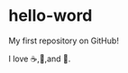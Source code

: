 hello-word
====================
My first repository on GitHub!

I love :coffee:,:pizza:,and :dancer:.
